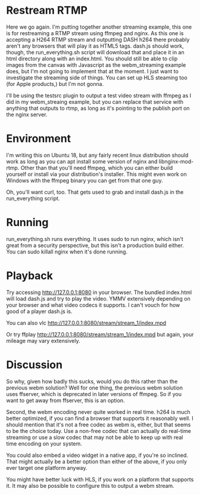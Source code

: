 # Restream RTMP

Here we go again. I'm putting together another streaming example, this
one is for restreaming a RTMP stream using ffmpeg and nginx. As this
one is accepting a H264 RTMP stream and outputting DASH h264 there
probably aren't any browsers that will play it as HTML5 tags. dash.js
should work, though, the run_everything.sh script will download that
and place it in an html directory along with an index.html. You should
still be able to clip images from the canvas with Javascript as the
webm_streaming example does, but I'm not going to implement that at
the moment. I just want to investigate the streaming side of
things. You can set up HLS steaming too (for Apple products,) but I'm
not gonna.

I'll be using the testsrc plugin to output a test video stream with
ffmpeg as I did in my webm_streaing example, but you can replace that
service with anything that outputs to rtmp, as long as it's pointing
to the publish port on the nginx server.

# Environment

I'm writing this on Ubuntu 18, but any fairly recent linux
distribution should work as long as you can apt install some version
of nginx and libnginx-mod-rtmp.  Other than that you'll need ffmpeg,
which you can either build yourself or install via your distribution's
installer. This might even work on Windows with the ffmpeg binary you
can get from that one guy.

Oh, you'll want curl, too. That gets used to grab and install dash.js
in the run_everything script.

# Running

run_everything.sh runs everything. It uses sudo to run nginx, which
isn't great from a security perspective, but this isn't a production
build either. You can sudo killall nginx when it's done running.

# Playback

Try accessing http://127.0.0.1:8080 in your browser. The bundled
index.html will load dash.js and try to play the video. YMMV
extensively depending on your browser and what video codecs it
supports. I can't vouch for how good of a player dash.js is.

You can also vlc http://127.0.0.1:8080/stream/stream_1/index.mpd

Or try ffplay http://127.0.0.1:8080/stream/stream_1/index.mpd but
again, your mileage may vary extensively.

# Discussion

So why, given how badly this sucks, would you do this rather than the
previous webm solution? Well for one thing, the previous webm solution
uses ffserver, which is deprecated in later versions of ffmpeg. So if
you want to get away from ffserver, this is an option.

Second, the webm encoding never quite worked in real time. h264 is
much better optimized, if you can find a browser that supports it
reasonably well. I should mention that it's not a free codec as webm
is, either, but that seems to be the choice today.  Use a non-free
codec that can actually do real-time streaming or use a slow codec
that may not be able to keep up with real time encoding on your
system.

You could also embed a video widget in a native app, if
you're so inclined.  That might actually be a better option than
either of the above, if you only ever target one platform anyway.

You might have better luck with HLS, if you work on a platform
that supports it. It may also be possible to configure this
to output a webm stream.